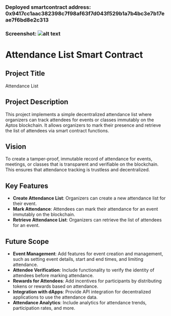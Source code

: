 ### Deployed smartcontract address: 0x9417cc1aac382398c7f98af63f7d043f529b1a7b4bc3e7b17eae7f6bd8e2c313

### Screenshot: ![alt text](image.png)

# Attendance List Smart Contract

## Project Title
Attendance List

## Project Description
This project implements a simple decentralized attendance list where organizers can track attendees for events or classes immutably on the Aptos blockchain. It allows organizers to mark their presence and retrieve the list of attendees via smart contract functions.

## Vision
To create a tamper-proof, immutable record of attendance for events, meetings, or classes that is transparent and verifiable on the blockchain. This ensures that attendance tracking is trustless and decentralized.

## Key Features
- **Create Attendance List**: Organizers can create a new attendance list for their event.
- **Mark Attendance**: Attendees can mark their attendance for an event immutably on the blockchain.
- **Retrieve Attendance List**: Organizers can retrieve the list of attendees for an event.

## Future Scope
- **Event Management**: Add features for event creation and management, such as setting event details, start and end times, and limiting attendance.
- **Attendee Verification**: Include functionality to verify the identity of attendees before marking attendance.
- **Rewards for Attendees**: Add incentives for participants by distributing tokens or rewards based on attendance.
- **Integration with dApps**: Provide API integration for decentralized applications to use the attendance data.
- **Attendance Analytics**: Include analytics for attendance trends, participation rates, and more.
